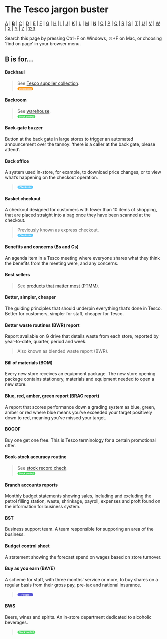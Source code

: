 # The Tesco jargon buster

[A](a.md) | [**B**](b.md) | [C](c.md) | [D](d.md) | [E](e.md) | [F](f.md) | [G](g.md) | [H](h.md) | [I](i.md) | [J](j.md) | [K](k.md) | [L](l.md) | [M](m.md) | [N](n.md) | [O](o.md) | [P](p.md) | [Q](q.md) | [R](r.md) | [S](s.md) | [T](t.md) | [U](u.md) | [V](v.md) | [W](w.md) | [X](x.md) | [Y](y.md) | [Z](z.md) | [123](123.md)

Search this page by pressing Ctrl+F on Windows, ⌘+F on Mac, or choosing ‘find on page’ in your browser menu.

## B is for…

#### Backhaul
> See [Tesco supplier collection](t.md#tesco-supplier-collection).  
> ![Distribution](assets/images/tag-distribution.png)

#### Backroom
> See [warehouse](w.md#warehouse).  
> ![Stock control](assets/images/tag-stockcontrol.png)

#### Back-gate buzzer
Button at the back gate in large stores to trigger an automated announcement over the tannoy: ‘there is a caller at the back gate, please attend’.

#### Back office
A system used in-store, for example, to download price changes, or to view what’s happening on the checkout operation.  
> ![Checkouts](assets/images/tag-checkouts.png)

#### Basket checkout
A checkout designed for customers with fewer than 10 items of shopping, that are placed straight into a bag once they have been scanned at the checkout.
> Previously known as express checkout.  
> ![Checkouts](assets/images/tag-checkouts.png)

#### Benefits and concerns (Bs and Cs)
An agenda item in a Tesco meeting where everyone shares what they think the benefits from the meeting were, and any concerns.

#### Best sellers
> See [products that matter most (PTMM)](p.md#products-that-matter-most-ptmm).

#### Better, simpler, cheaper
The guiding principles that should underpin everything that’s done in Tesco. Better for customers, simpler for staff, cheaper for Tesco.

#### Better waste routines (BWR) report
Report available on G drive that details waste from each store, reported by year-to-date, quarter, period and week.
> Also known as blended waste report (BWR).

#### Bill of materials (BOM)
Every new store receives an equipment package. The new store opening package contains stationery, materials and equipment needed to open a new store.

#### Blue, red, amber, green report (BRAG report)
A report that scores performance down a grading system as blue, green, amber or red where blue means you’ve exceeded your target positively down to red, meaning you’ve missed your target.

#### BOGOF
Buy one get one free. This is Tesco terminology for a certain promotional offer.

#### Book-stock accuracy routine
> See [stock record check](s.md#stock-record-check).  
> ![Stock control](assets/images/tag-stockcontrol.png)

#### Branch accounts reports
Monthly budget statements showing sales, including and excluding the petrol filling station, waste, shrinkage, payroll, expenses and proft found on the information for business system.

#### BST
Business support team. A team responsible for supporing an area of the business.

#### Budget control sheet
A statement showing the forecast spend on wages based on store turnover.

#### Buy as you earn (BAYE)
A scheme for staff, with three months’ service or more, to buy shares on a regular basis from their gross pay, pre-tax and national insurance.  
> ![People](assets/images/tag-people.png)

#### BWS
Beers, wines and spirits. An in-store department dedicated to alcoholic beverages.  
> ![Stock control](assets/images/tag-stockcontrol.png)

